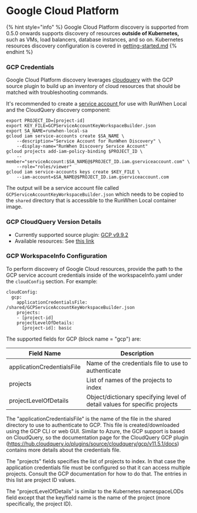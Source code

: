 # Google Cloud Platform

{% hint style="info" %}
Google Cloud Platform discovery is supported from 0.5.0 onwards supports discovery of resources **outside of Kubernetes,** such as VMs, load balancers, database instances, and so on. Kubernetes resources discovery configuration is covered in [getting-started.md](../../../getting-started.md "mention")
{% endhint %}

### GCP Credentials

Google Cloud Platform discovery leverages [cloudquery](https://github.com/cloudquery/cloudquery) with the GCP source plugin to build up an inventory of cloud resources that should be matched with troubleshooting commands. &#x20;

It's recommended to create a [service account ](https://cloud.google.com/iam/docs/service-accounts-create)for use with RunWhen Local and the CloudQuery discovery component:&#x20;

```
export PROJECT_ID=[project-id]
export KEY_FILE=GCPServiceAccountKeyWorkspaceBuilder.json
export SA_NAME=runwhen-local-sa
gcloud iam service-accounts create $SA_NAME \
    --description="Service Account for RunWhen Discovery" \
    --display-name="RunWhen Discovery Service Account"
gcloud projects add-iam-policy-binding $PROJECT_ID \
    --member="serviceAccount:$SA_NAME@$PROJECT_ID.iam.gserviceaccount.com" \
    --role="roles/viewer"
gcloud iam service-accounts keys create $KEY_FILE \
    --iam-account=$SA_NAME@$PROJECT_ID.iam.gserviceaccount.com
```

The output will be a service account file called `GCPServiceAccountKeyWorkspaceBuilder.json` which needs to be copied to the `shared` directory that is accessible to the RunWhen Local container image.&#x20;

### GCP CloudQuery Version Details

* Currently supported source plugin: [GCP v9.9.2](https://hub.cloudquery.io/plugins/source/cloudquery/gcp/v9.9.2/docs#configuration)
* Available resources: See [this link](https://hub.cloudquery.io/plugins/source/cloudquery/gcp/v9.9.2/tables)

### GCP WorkspaceInfo Configuration

To perform discovery of Google Cloud resources, provide the path to the GCP service account credentials inside of the workspaceInfo.yaml under the `cloudConfig` section. For example:&#x20;

```
cloudConfig:
  gcp:
    applicationCredentialsFile: /shared/GCPServiceAccountKeyWorkspaceBuilder.json
    projects:
    - [project-id]
    projectLevelOfDetails:
      [project-id]: basic
```

The supported fields for GCP (block name = "gcp") are:

| Field Name                 | Description                                                               |
| -------------------------- | ------------------------------------------------------------------------- |
| applicationCredentialsFile | Name of the credentials file to use to authenticate                       |
| projects                   | List of names of the projects to index                                    |
| projectLevelOfDetails      | Object/dictionary specifying level of detail values for specific projects |

The "applicationCredentialsFile" is the name of the file in the shared directory to use to authenticate to GCP. This file is created/downloaded using the GCP CLI or web GUI. Similar to Azure, the GCP support is based on CloudQuery, so the documentation page for the CloudQuery GCP plugin (https://hub.cloudquery.io/plugins/source/cloudquery/gcp/v11.5.1/docs) contains more details about the credentials file.

The "projects" fields specifies the list of projects to index. In that case the application credentials file must be configured so that it can access multiple projects. Consult the GCP documentation for how to do that. The entries in this list are project ID values.

The "projectLevelOfDetails" is similar to the Kubernetes namespaceLODs field except that the key/field name is the name of the project (more specifically, the project ID).
